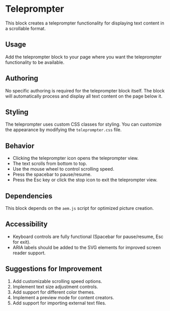 # Teleprompter

This block creates a teleprompter functionality for displaying text content in a scrollable format.

## Usage

Add the teleprompter block to your page where you want the teleprompter functionality to be available.

## Authoring

No specific authoring is required for the teleprompter block itself. The block will automatically process and display all text content on the page below it.

## Styling

The teleprompter uses custom CSS classes for styling. You can customize the appearance by modifying the `teleprompter.css` file.

## Behavior

- Clicking the teleprompter icon opens the teleprompter view.
- The text scrolls from bottom to top.
- Use the mouse wheel to control scrolling speed.
- Press the spacebar to pause/resume.
- Press the Esc key or click the stop icon to exit the teleprompter view.

## Dependencies

This block depends on the `aem.js` script for optimized picture creation.

## Accessibility

- Keyboard controls are fully functional (Spacebar for pause/resume, Esc for exit).
- ARIA labels should be added to the SVG elements for improved screen reader support.

## Suggestions for Improvement

1. Add customizable scrolling speed options.
2. Implement text size adjustment controls.
3. Add support for different color themes.
4. Implement a preview mode for content creators.
5. Add support for importing external text files.